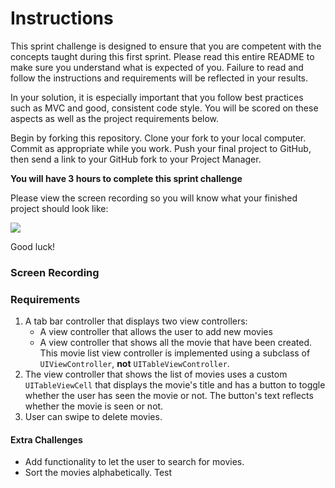 # Instructions

This sprint challenge is designed to ensure that you are competent with the concepts taught during this first sprint. Please read this entire README to make sure you understand what is expected of you. Failure to read and follow the instructions and requirements will be reflected in your results.

In your solution, it is especially important that you follow best practices such as MVC and good, consistent code style. You will be scored on these aspects as well as the project requirements below.

Begin by forking this repository. Clone your fork to your local computer. Commit as appropriate while you work. Push your final project to GitHub, then send a link to your GitHub fork to your Project Manager.

**You will have 3 hours to complete this sprint challenge**

Please view the screen recording so you will know what your finished project should look like:

![](https://user-images.githubusercontent.com/16965587/43304324-e4699a52-9130-11e8-90ae-48616fa9e7bf.gif)


Good luck!

### Screen Recording

### Requirements

1. A tab bar controller that displays two view controllers:
	- A view controller that allows the user to add new movies
	- A view controller that shows all the movie that have been created. This movie list view controller is implemented using a subclass of `UIViewController`, **not** `UITableViewController`.
2. The view controller that shows the list of movies uses a custom `UITableViewCell` that displays the movie's title and has a button to toggle whether the user has seen the movie or not. The button's text reflects whether the movie is seen or not.
3. User can swipe to delete movies.

#### Extra Challenges

- Add functionality to let the user to search for movies.
- Sort the movies alphabetically.
Test
